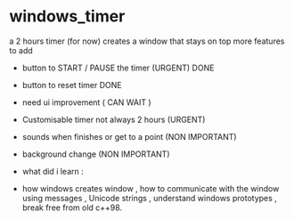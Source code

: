 # windows_timer
a 2 hours timer (for now) creates a window that stays on top
more features to add 
- button to START / PAUSE the timer (URGENT) DONE
- button to reset timer DONE
- need ui improvement ( CAN WAIT )
- Customisable timer not always 2 hours (URGENT)
- sounds when finishes or get to a point (NON IMPORTANT)
- background change (NON IMPORTANT)

- what did i learn :
- how windows creates window , how to communicate with the window using messages , Unicode strings , understand windows prototypes , break free from old c++98.
